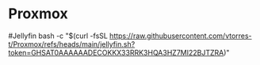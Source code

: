 # Proxmox

#Jellyfin
bash -c "$(curl -fsSL https://raw.githubusercontent.com/vtorres-t/Proxmox/refs/heads/main/jellyfin.sh?token=GHSAT0AAAAAADECOKKX33RRK3HQA3HZ7MI22BJTZRA)"
